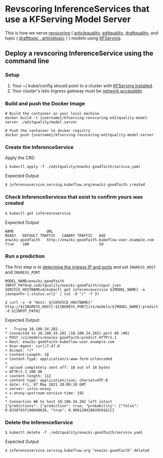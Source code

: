 # Revscoring InferenceServices that use a KFServing Model Server

This is how we serve [revscoring](https://github.com/wikimedia/revscoring) ( [articlequality](https://github.com/wikimedia/articlequality), [editquality](https://github.com/wikimedia/editquality), [draftquality](https://github.com/wikimedia/draftquality), and topic ( [drafttopic , articletopic](https://github.com/wikimedia/drafttopic) ) ) models using [KFServing](https://github.com/kubeflow/kfserving).

## Deploy a revscoring InferenceService using the command line

### Setup

1. Your ~/.kube/config should point to a cluster with [KFServing installed](https://github.com/kubeflow/kfserving/#install-kfserving).
2. Your cluster's Istio Ingress gateway must be [network accessible](https://istio.io/latest/docs/tasks/traffic-management/ingress/ingress-control/).

### Build and push the Docker Image

```
# Build the container on your local machine
docker build -t {username}/kfserving-revscoring-editquality-model-server ./editquality/model-server

# Push the container to docker registry
docker push {username}/kfserving-revscoring-editquality-model-server
```

### Create the InferenceService

Apply the CRD

```
$ kubectl apply -f ./editquality/enwiki-goodfaith/service.yaml
```

Expected Output

```
$ inferenceservice.serving.kubeflow.org/enwiki-goodfaith created
```

### Check InferenceServices that exist to confirm yours was created

```
$ kubectl get inferenceservice
```

Expected Output

```
NAME               URL                                                 READY   DEFAULT TRAFFIC   CANARY TRAFFIC   AGE
enwiki-goodfaith   http://enwiki-goodfaith.kubeflow-user.example.com   True    100                                5d
```

### Run a prediction
The first step is to [determine the ingress IP and ports](https://github.com/kubeflow/kfserving/#determine-the-ingress-ip-and-ports) and set `INGRESS_HOST` and `INGRESS_PORT`

```
MODEL_NAME=enwiki-goodfaith
INPUT_PATH=@./editquality/enwiki-goodfaith/input.json
SERVICE_HOSTNAME=$(kubectl get inferenceservice ${MODEL_NAME} -o jsonpath='{.status.url}' | cut -d "/" -f 3)

$ curl -v -H "Host: ${SERVICE_HOSTNAME}" http://${INGRESS_HOST}:${INGRESS_PORT}/v1/models/${MODEL_NAME}:predict -d ${INPUT_PATH}
```

Expected Output:

```
*   Trying 10.100.34.202...
* Connected to 10.100.34.202 (10.100.34.202) port 80 (#0)
> POST /v1/models/enwiki-goodfaith:predict HTTP/1.1
> Host: enwiki-goodfaith.kubeflow-user.example.com
> User-Agent: curl/7.47.0
> Accept: */*
> Content-Length: 18
> Content-Type: application/x-www-form-urlencoded
> 
* upload completely sent off: 18 out of 18 bytes
< HTTP/1.1 200 OK
< content-length: 112
< content-type: application/json; charset=UTF-8
< date: Fri, 07 May 2021 20:09:10 GMT
< server: istio-envoy
< x-envoy-upstream-service-time: 192
< 
* Connection #0 to host 10.100.34.202 left intact
{"predictions": {"prediction": true, "probability": {"false": 0.03387957196040836, "true": 0.9661204280395916}}}
```

### Delete the InferenceService

```
$ kubectl delete -f ./editquality/enwiki-goodfaith/service.yaml
```

Expected Output

```
$ inferenceservice.serving.kubeflow.org "enwiki-goodfaith" deleted
```